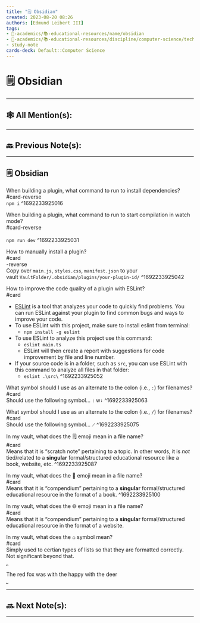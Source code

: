 ```yaml
---
title: "🗒️ Obsidian"
created: 2023-08-20 08:26 
authors: [Edmund Leibert III]
tags: 
- 🔴-academics/📚-educational-resources/name/obsidian
- 🔴-academics/📚-educational-resources/discipline/computer-science/technology/obsidian
- study-note
cards-deck: Default::Computer Science
---
```


# 🗒️ Obsidian

---

## 🕸️ All Mention(s): 

---

## 🔙 Previous Note(s):

---

## 🗒️ Obsidian

When building a plugin, what command to run to install dependencies?
<br>
#card-reverse 
<br>
`npm i`
^1692233925016

When building a plugin, what command to run to start compilation in watch mode? 
<br>
#card-reverse  
<br>
`npm run dev`
^1692233925031

How to manually install a plugin?
<br>
#card
<br>-reverse  
Copy over `main.js`, `styles.css`, `manifest.json` to your vault `VaultFolder/.obsidian/plugins/your-plugin-id/`
^1692233925042

How to improve the code quality of a plugin with ESLint? 
<br>
#card
<br>
- [ESLint](https://eslint.org/) is a tool that analyzes your code to quickly find problems. You can run ESLint against your plugin to find common bugs and ways to improve your code.
- To use ESLint with this project, make sure to install eslint from terminal:
	- `npm install -g eslint`
- To use ESLint to analyze this project use this command:
    - `eslint main.ts`
    - ESLint will then create a report with suggestions for code improvement by file and line number.
- If your source code is in a folder, such as `src`, you can use ESLint with this command to analyze all files in that folder:
    - `eslint .\src\`
^1692233925052

What symbol should I use as an alternate to the colon (i.e., `:`) for filenames?
<br>
#card
<br>
Should use the following symbol… `꞉` w`∶`
^1692233925063

What symbol should I use as an alternate to the colon (i.e., `/`) for filenames?
<br>
#card
<br>
Should use the following symbol… `⟋`
^1692233925075

In my vault, what does the 🗒️ emoji mean in a file name?
<br>
#card
<br>
Means that it is “scratch note” pertaining to a topic. In other words, it is _not_ tied/related to a **singular** formal/structured educational resource like a book, website, etc.
^1692233925087

In my vault, what does the 📕 emoji mean in a file name?
<br>
#card
<br>
Means that it is “compendium” pertaining to a **singular** formal/structured educational resource in the format of a book.
^1692233925100

In my vault, what does the 🌐 emoji mean in a file name?
<br>
#card
<br>
Means that it is “compendium” pertaining to a **singular** formal/structured educational resource in the format of a website.


In my vault, what does the ⌂ symbol mean?
<br>
#card
<br>
Simply used to certian types of lists so that they are formatted correctly. Not significant beyond that.

⎴
<br>
The red fox was with the happy with the deer
<br>
⎵

---

## 🔜 Next Note(s):

---
